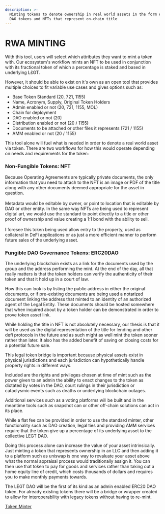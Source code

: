 ```yaml
---
description: >-
  Minting tokens to denote ownership in real world assets in the form of ERC20
  DAO tokens and NFTs that represent on-chain title
---
```


# RWA MINTING

With this tool, users will select which attributes they want to mint a token with. Our ecosystem's workflow mints an NFT to be used in conjunction with its fractional token of which a percentage is staked and based in underlying L£GT.

However, it should be able to exist on it's own as an open tool that provides multiple choices to fit variable use cases and gives options such as:

* Base Token Standard (20, 721, 1155)
* Name, Acronym, Supply, Original Token Holders
* Admin enabled or not (20, 721, 1155, MOL)
* Chain for deployment
* DAO enabled or not (20)
* Distribution enabled or not (20 / 1155)
* Documents to be attached or other files it represents (721 / 1155)
* AMM enabled or not (20 / 1155)

This tool alone will fuel what is needed in order to denote a real world asset via token.  There are two workflows for how this would operate depending on needs and requirements for the token:

### **Non-Fungible Tokens: NFT**

Because Operating Agreements are typically private documents, the only information that you need to attach to the NFT is an image or PDF of the title along with any other documents deemed appropriate for the asset in question.\
\
Metadata would be editable by owner, or point to location that is editable by DAO or other entity.  In the same way NFTs are being used to represent digital art, we would use the standard to point directly to a title or other proof of ownership and value creating a 1:1 bond with the ability to sell.  \
\
I foresee this token being used allow entry to the property, used as collateral in DeFi applications or as just a more efficient manner to perform future sales of the underlying asset.

### **Fungible DAO Governance Tokens: ERC20DAO**

The underlying blockchain exists as a link for the documents used by the group and the address performing the mint.  At the end of the day, all that really matters is that the token holders can verify the authenticity of their token and that it hold up in a court of law.

How this can look is by listing the public address in either the original documents, or if pre-existing documents are being used a notarized document linking the address that minted to an identity of an authorized agent of the Legal Entity.  These documents should be hosted somewhere that when inquired about by a token holder can be demonstrated in order to prove token asset link.

While holding the title in NFT is not absolutely necessary, our thesis is that it will be used as the digital representation of the title for lending and other defi protocols in the future and as such might as well mint the token sooner rather than later.  It also has the added benefit of saving on closing costs for a potential future sale.

This legal token bridge is important because physical assets exist in physical jurisdictions and each jurisdiction can hypothetically handle property rights in different ways.&#x20;

Included are the rights and privileges chosen at time of mint such as the power given to an admin the ability to enact changes to the token as dictated by votes in the DAO, court rulings in their jurisdiction or cataclysmic events such as deaths or underlying blockchain outages.

Additional services such as a voting platforms will be built and in the meantime tools such as snapshot can or other off-chain solutions can act in its place.

While a flat fee can be provided in order to use the standard minter, other functionality such as DAO creation, legal ties and providing AMM services require that the token give up a percentage of its underlying asset to the collective LEGT DAO.

Doing this process alone can increase the value of your asset intrinsically.  Just minting a token that represents ownership in an LLC and then adding it to a platform such as uniswap is one way to revaluate your asset above what the normal appraisal process would traditionally assign it.  You can then use that token to pay for goods and services rather than taking out a home equity line of credit, which costs thousands of dollars and requires you to make monthly payments towards. &#x20;

The LEGT DAO will be the first of its kind as an admin enabled ERC20 DAO token.  For already existing tokens there will be a bridge or wrapper created to allow for interoperability with legacy tokens without having to re-mint.

[Token Minter](https://docs.openzeppelin.com/contracts/4.x/wizard)


